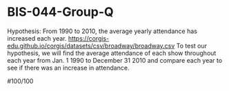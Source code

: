 # BIS-044-Group-Q
Hypothesis: From 1990 to 2010, the average yearly attendance has increased each year.
https://corgis-edu.github.io/corgis/datasets/csv/broadway/broadway.csv
To test our hypothesis, we will find the average attendance of each show throughout each year from Jan. 1 1990 to December 31 2010 and compare each year to see if there was an increase in attendance.

#100/100